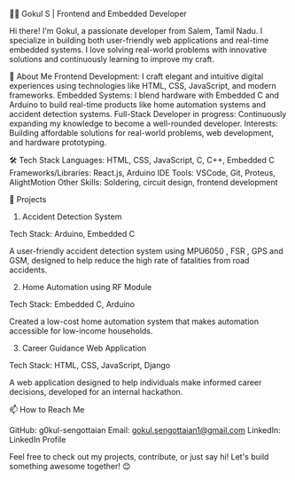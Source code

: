 👨‍💻 Gokul S | Frontend and Embedded Developer

Hi there! I'm Gokul, a passionate developer from Salem, Tamil Nadu. I specialize in building both user-friendly web applications and real-time embedded systems. I love solving real-world problems with innovative solutions and continuously learning to improve my craft.

🚀 About Me
Frontend Development: I craft elegant and intuitive digital experiences using technologies like HTML, CSS, JavaScript, and modern frameworks.
Embedded Systems: I blend hardware with Embedded C and Arduino to build real-time products like home automation systems and accident detection systems.
Full-Stack Developer in progress: Continuously expanding my knowledge to become a well-rounded developer.
Interests: Building affordable solutions for real-world problems, web development, and hardware prototyping.

🛠️ Tech Stack
Languages: HTML, CSS, JavaScript, C, C++, Embedded C
Frameworks/Libraries: React.js, Arduino IDE
Tools: VSCode, Git, Proteus, AlightMotion
Other Skills: Soldering, circuit design, frontend development

🌟 Projects

1. Accident Detection System
   
Tech Stack: Arduino, Embedded C

A user-friendly accident detection system using MPU6050 , FSR , GPS and GSM, designed to help reduce the high rate of fatalities from road accidents.

2. Home Automation using RF Module

Tech Stack: Embedded C, Arduino

Created a low-cost home automation system that makes automation accessible for low-income households.

3. Career Guidance Web Application

Tech Stack: HTML, CSS, JavaScript, Django

A web application designed to help individuals make informed career decisions, developed for an internal hackathon.

📫 How to Reach Me

GitHub: g0kul-sengottaian
Email: gokul.sengottaian1@gmail.com
LinkedIn: LinkedIn Profile

Feel free to check out my projects, contribute, or just say hi! Let's build something awesome together! 😊

